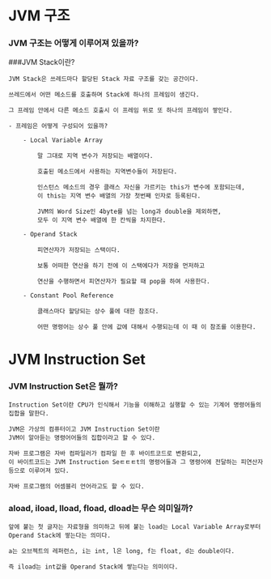 # JVM 구조
### JVM 구조는 어떻게 이루어져 있을까?
###JVM Stack이란?
    
    JVM Stack은 쓰레드마다 할당된 Stack 자료 구조를 갖는 공간이다.
    
    쓰레드에서 어떤 메소드를 호출하며 Stack에 하나의 프레임이 생긴다.
    
    그 프레임 안에서 다른 메소드 호출시 이 프레임 위로 또 하나의 프레임이 쌓인다.
    
    - 프레임은 어떻게 구성되어 있을까?

        - Local Variable Array
            
            말 그대로 지역 변수가 저장되는 배열이다.
            
            호출된 메소드에서 사용하는 지역변수들이 저장된다.
            
            인스턴스 메소드의 경우 클래스 자신을 가르키는 this가 변수에 포함되는데,
            이 this는 지역 변수 배열의 가장 첫번째 인자로 등록된다.
            
            JVM의 Word Size인 4byte를 넘는 long과 double을 제외하면,
            모두 이 지역 변수 배열에 한 칸씩을 차지한다.
            
        - Operand Stack
            
            피연산자가 저장되는 스택이다.
            
            보통 어떠한 연산을 하기 전에 이 스택에다가 저장을 먼저하고
            
            연산을 수행하면서 피연산자가 필요할 때 pop을 하여 사용한다.
            
        - Constant Pool Reference
            
            클래스마다 할당되는 상수 풀에 대한 참조다.
            
            어떤 명령어는 상수 풀 안에 값에 대해서 수행되는데 이 때 이 참조를 이용한다.
# JVM Instruction Set

### JVM Instruction Set은 뭘까?
    
    Instruction Set이란 CPU가 인식해서 기능을 이해하고 실행할 수 있는 기계어 명령어들의 집합을 말한다.
    
    JVM은 가상의 컴퓨터이고 JVM Instruction Set이란
    JVM이 알아듣는 명령어어들의 집합이라고 할 수 있다.
    
    자바 프로그램은 자바 컴파일러가 컴파일 한 후 바이트코드로 변환되고,
    이 바이트코드는 JVM Instruction Seㅌㅌㅌt의 명령어들과 그 명령어에 전달하는 피연산자 등으로 이루어져 있다.
    
    자바 프로그램의 어셈블리 언어라고도 할 수 있다.
    
### aload, iload, lload, fload, dload는 무슨 의미일까?
    
    앞에 붙는 첫 글자는 자료형을 의미하고 뒤에 붙는 load는 Local Variable Array로부터
    Operand Stack에 쌓는다는 의미다.
    
    a는 오브젝트의 레퍼런스, i는 int, l은 long, f는 float, d는 double이다.
    
    즉 iload는 int값을 Operand Stack에 쌓는다는 의미이다. 